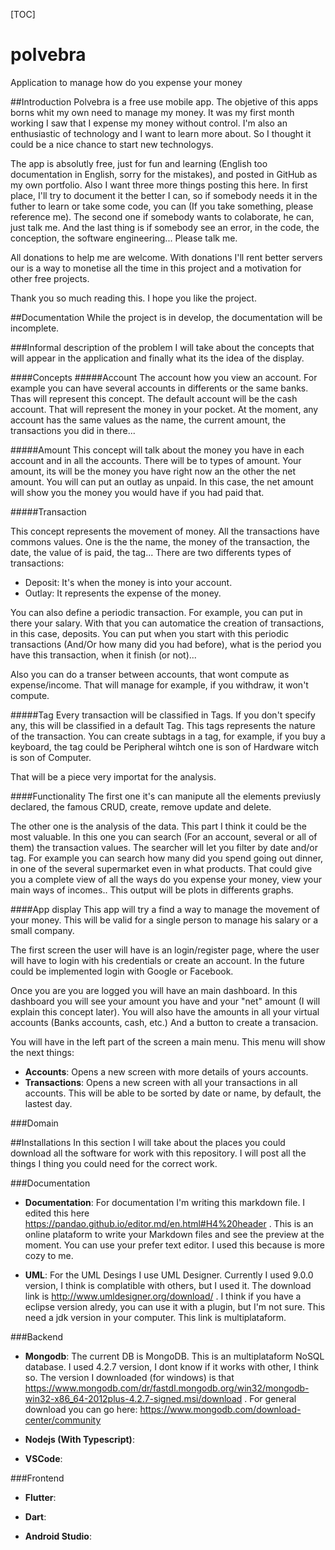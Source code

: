 [TOC]
# polvebra
Application to manage how do you expense your money

##Introduction
Polvebra is a free use mobile app. The objetive of this apps borns whit my own need to manage my money. It was my first month working I saw that I expense my money without control. 
I'm also an enthusiastic of technology and I want to learn more about. So I thought it could be a nice chance to start new technologys.

The app is absolutly free, just for fun and learning (English too documentation in English, sorry for the mistakes), and posted in GitHub as my own portfolio. Also I want three more things posting this here. In first place, I'll try to document it the better I can, so if somebody needs it in the futher to learn or take some code, you can (If you take something, please reference me). The second one if somebody wants to colaborate, he can, just talk me. And the last thing is if somebody see an error, in the code, the conception, the software engineering... Please talk me.

All donations to help me are welcome. With donations I'll rent better servers our is a way to monetise all the time in this project and a motivation for other free projects.

Thank you so much reading this. I hope you like the project.

##Documentation
While the project is in develop, the documentation will be incomplete.

###Informal description of the problem
I will take about the concepts that will appear in the application and finally what its the idea of the display.

####Concepts
#####Account
The account how you view an account. For example you can have several accounts in differents or the same banks. Thas will represent this concept. The default account will be the cash account. That will represent the money in your pocket. At the moment, any account has the same values as the name, the current amount, the transactions you did in there...

#####Amount
This concept will talk about the money you have in each account and in all the accounts. There will be to types of amount. Your amount, its will be the money you have right now an the other the net amount. You will can put an outlay as unpaid. In this case, the net amount will show you the money you would have if you had paid that.

#####Transaction

This concept represents the movement of money. All the transactions have commons values. One is the the name, the money of the transaction, the date, the value of is paid, the tag... 
There are two differents types of transactions:
- Deposit: It's when the money is into your account.
- Outlay: It represents the expense of the money.

You can also define a periodic transaction. For example, you can put in there your salary. With that you can automatice the creation of transactions, in this case, deposits. You can put when you start with this periodic transactions (And/Or how many did you had before), what is the period you have this transaction, when it finish (or not)...

Also you can do a transer between accounts, that wont compute as expense/income. That will manage for example, if you withdraw, it won't compute.

#####Tag
Every transaction will be classified in Tags. If you don't specify any, this will be classified in a default Tag. This tags represents the nature of the transaction. You can create subtags in a tag, for example, if you buy a keyboard, the tag could be Peripheral wihtch one is son of Hardware witch is son of Computer.

That will be a piece very importat for the analysis.

####Functionality
The first one it's can manipute all the elements previusly declared, the famous CRUD, create, remove update and delete.

The other one is the analysis of the data. This part I think it could be the most valuable. In this one you can search (For an account, several or all of them) the transaction values. The searcher will let you filter by date and/or tag. For example you can search how many did you spend going out dinner, in one of the several supermarket even in what products. That could give you a complete view of all the ways do you expense your money, view your main ways of incomes.. This output will be plots in differents graphs.


####App display
This app will try a find a way to manage the movement of your money. This will be valid for a single person to manage his salary or a small company. 

The first screen the user will have is an login/register page, where the user will have to login with his credentials or create an account. In the future could be implemented login with Google or Facebook.

Once you are you are logged you will have an main dashboard. In this dashboard you will see your amount you have and your "net" amount (I will explain this concept later). You will also have the amounts in all your virtual accounts (Banks accounts, cash, etc.) And a button to create a transacion.

You will have in the left part of the screen a main menu. This menu will show the next things:
- **Accounts**: Opens a new screen with more details of yours accounts.
- **Transactions**: Opens a new screen with all your transactions in all accounts. This will be able to be sorted by date or name, by  default, the lastest day.

###Domain

##Installations 
In this section I will take about the places you could download all the software for work with this repository. I will post all the things I thing you could need for the correct work.

###Documentation 
- **Documentation**: For documentation I'm writing this markdown file. I edited this here https://pandao.github.io/editor.md/en.html#H4%20header . This is an online plataform to write your Markdown files and see the preview at the moment. You can use your prefer text editor. I used this because is more cozy to me.

- **UML**: For the UML Desings I use UML Designer. Currently I used 9.0.0 version, I think is complatible with others, but I used it. The download link is http://www.umldesigner.org/download/ . I think if you have a eclipse version alredy, you can use it with a plugin, but I'm not sure. This need a jdk version in your computer. This link is multiplataform.

###Backend
- **Mongodb**: The current DB is MongoDB. This is an multiplataform NoSQL database. I used 4.2.7 version, I dont know if it works with other, I think so. 
The version I downloaded (for windows) is that https://www.mongodb.com/dr/fastdl.mongodb.org/win32/mongodb-win32-x86_64-2012plus-4.2.7-signed.msi/download . For general download you can go here: https://www.mongodb.com/download-center/community

- **Nodejs (With Typescript)**:

- **VSCode**:

###Frontend
- **Flutter**:

- **Dart**:

- **Android Studio**:
